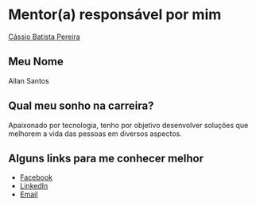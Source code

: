 # Mentor(a) responsável por mim

[Cássio Batista Pereira](https://github.com/training-center/mentoria/blob/master/profiles/mentors/profiles/cassio_pereira.md)

## Meu Nome

Allan Santos

## Qual meu sonho na carreira?

Apaixonado por tecnologia, tenho por objetivo desenvolver soluções que melhorem a vida das pessoas em diversos aspectos.

## Alguns links para me conhecer melhor

- [Facebook](https://www.facebook.com/allsotk)
- [LinkedIn](https://www.linkedin.com/in/allandesouza)
- [Email](allansouzatk@gmail.com)
